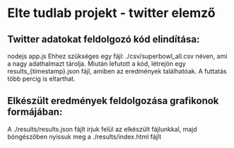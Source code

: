 # Elte tudlab projekt - twitter elemző

## Twitter adatokat feldolgozó kód elindítása:
nodejs app.js
Ehhez szükséges egy fájl: ./csv/superbowl_all.csv néven, ami a nagy adathalmazt tárolja.
Miután lefutott a kód, létrejön egy results_{timestamp}.json fájl, amiben az eredmények találhatóak. 
A futtatás több percig is eltarthat.

## Elkészült eredmények feldolgozása grafikonok formájában:
A ./results/results.json fájlt írjuk felül az elkészült fájlunkkal, 
majd böngészőben nyissuk meg a ./results/index.html fájlt